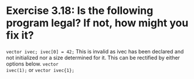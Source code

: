# Exercise 3.18: Is the following program legal? If not, how might you fix it?

<code>vector<int> ivec;
ivec[0] = 42;</code>
This is invalid as ivec has been declared and not initialized nor a size determined for it.
This can be rectified by either options below.
<code>vector<int> ivec(1);</code>
or
<code>vector<int> ivec{1};</code>